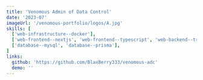 ```yaml
---
title: 'Venomous Admin of Data Control'
date: '2023-07'
imageUrl: '/venomous-portfolio/logos/A.jpg'
skills: [
  ['web-infrastructure--docker'],
  ['web-frontend--nextjs', 'web-frontend--typescript', 'web-backend--trpc'],
  ['database--mysql', 'database--prisma'],
]
links:
  github: 'https://github.com/BlaxBerry333/venomous-adc'
  demo: ''
---
```


